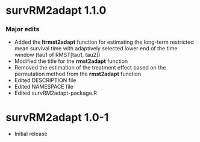 # survRM2adapt 1.1.0
### Major edits
* Added the **ltrmst2adapt** function for estimating the long-term restricted mean survival time with adaptively selected lower end of the time window (tau1 of RMST[tau1, tau2])
* Modified the title for the **rmst2adapt** function
* Removed the estimation of the treatment effect based on the permutation method from the **rmst2adapt** function
* Edited DESCRIPTION file
* Edited NAMESPACE file
* Edited survRM2adapt-package.R

# survRM2adapt 1.0-1
* Initial release
